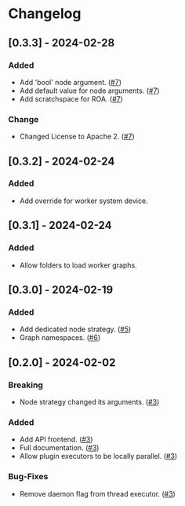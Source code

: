 # Changelog

## [0.3.3] - 2024-02-28

### Added

- Add 'bool' node argument. ([#7])
- Add default value for node arguments. ([#7])
- Add scratchspace for ROA. ([#7])

### Change

- Changed License to Apache 2. ([#7])

## [0.3.2] - 2024-02-24

### Added

- Add override for worker system device.

## [0.3.1] - 2024-02-24

### Added

- Allow folders to load worker graphs.

## [0.3.0] - 2024-02-19

### Added

- Add dedicated node strategy. ([#5])
- Graph namespaces. ([#6])

## [0.2.0] - 2024-02-02

### Breaking

- Node strategy changed its arguments. ([#3])

### Added

- Add API frontend. ([#3])
- Full documentation. ([#3])
- Allow plugin executors to be locally parallel. ([#3])

### Bug-Fixes

- Remove daemon flag from thread executor. ([#3])

[#3]: https://github.com/JosuaKrause/scattermind/pull/3
[#5]: https://github.com/JosuaKrause/scattermind/pull/5
[#6]: https://github.com/JosuaKrause/scattermind/pull/6
[#7]: https://github.com/JosuaKrause/scattermind/pull/7
